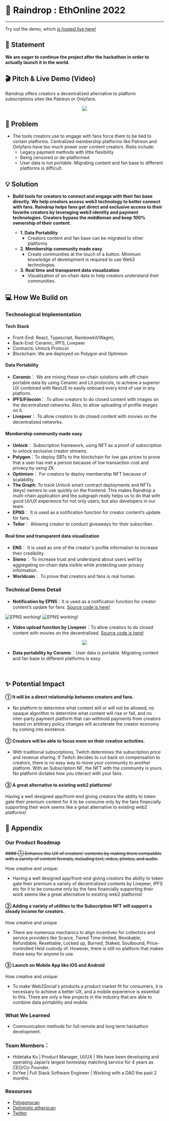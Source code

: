 # 🌈 **Raindrop : EthOnline 2022**

---

Try out the demo, which [is hosted live here!](https://raindrop-gold.vercel.app/)

## 🚀 **Statement**

**We are eager to continue the project after the hackathon in order to actually launch it in the world.**


## 🎬 **Pitch & Live Demo (Video)**

Raindrop offers creators a decentralized alternative to platform subscriptions sites like Patreon or Onlyfans. 

<p align='center'>
    <a href='https://www.youtube.com/embed/MgAR8_WMgeE'>
        <img src="https://www.youtube.com/watch?v=NflOaU6Kgss">
    </a>
</p>

## 💬 **Problem**

-   The tools creators use to engage with fans force them to be tied to certain platforms. Centralized membership platforms like Patreon and Onlyfans have too much power over content creators. Risks include:
    -   Legacy payment methods with little flexibility
    -   Being censored or de-platformed
    -   User data is not portable. Migrating content and fan base to different platforms is difficult.

## 💡 **Solution**

-   **Build tools for creators to connect and engage with their fan base directly. We help creators access web3 technology to better connect with fans. Raindrop helps fans get direct and exclusive access to their favorite creators by leveraging web3 identity and payment technologies. Creators bypass the middleman and keep 100% ownership of their content.**

    -   **1. Data Portability**
        -   Creators content and fan base can be migrated to other platforms
    -   **2. Membership community made easy**
        -   Create communities at the touch of a button. Minimum knowledge of development is required to use Web3 technologies.
    -   **3. Real time and transparent data visualization**
        -   Visualization of on-chain data to help creators understand their communities.

## 💻 **How We Build on**

### Technological Implementation

#### Tech Stack

-   Front-End: React, Typescript, Rainbowkit/Wagmi, 
-   Back-End: Ceramic, IPFS, Livepeer
-   Contracts: Unlock Protocol
-   Blockchain: We are deployed on Polygon and Optimism


#### Data Portability

-   **Ceramic**： We are mixing these on-chain solutions with off-chain portable data by using Ceramic and Lit protocols, to achieve a superior UX combined with NextJS to easily onboard every kind of use in any platform.
-   **IPFS/Filecoin**： To allow creators to do closed content with images on the decentralized networks. Also, to allow uploading of profile images on it.
-   **Livepeer**： To allow creators to do closed content with movies on the decentralized networks.  

#### Membership community made easy

-   **Unlock**： Subscription framework, using NFT as a proof of subscription to unlock exclusive creator streams.
-   **Polygon**：To deploy SBTs to the blockchain for low gas prices to prove that a user has met a person because of low transaction cost and privacy by using ZK.
-   **Optimism**： For creators to deploy membership NFT because of scalability.
-   **The Graph**: To track Unlock smart contract deployments and NFTs (keys) owners to use quickly on the frontend. This makes Raindrop a multi-chain application and the subgraph really helps us to do that with good UI/UX experience for not only users, but also developers in our team.
-   **EPNS**： It is used as a notification function for creator content’s update for fans.
-   **Tellor**： Allowing creator to conduct giveaways for their subscriber. 


#### Real time and transparent data visualization

-   **ENS**： It is used as one of the creator's profile information to increase their credibility.
-   **Sismo**： To increase trust and understand about users well by aggregating on-chain data visible while protecting user privacy information.
-   **Worldcoin**： To prove that creators and fans is real human.

### Technical Demo Detail

-   **Notification by EPNS**：It is used as a notification function for creator content’s update for fans. [Source code is here!](https://github.com/Hackerthonweb3/Raindrop/commit/02f1b7f669fccc634b45c7a9f2c0197780e326f9)

<img src="https://cf-templates-abh8ozzw2ksd-ap-northeast-1.s3.ap-northeast-1.amazonaws.com/Screenshot_20220924-105307_One+UI+Home.jpg" alt="EPNS working!">
<img src="https://cf-templates-abh8ozzw2ksd-ap-northeast-1.s3.ap-northeast-1.amazonaws.com/Screenshot_20220924-105848_EPNS+Staging.jpg" alt="EPNS working!">

-   **Video upload function by Livepeer**：To allow creators to do closed content with movies on the decentralized. [Source code is here!]()

<p align='center'>
    <a href='https://www.youtube.com/embed/w-9PjQ9JxjM'>
        <img src="https://cf-templates-abh8ozzw2ksd-ap-northeast-1.s3.ap-northeast-1.amazonaws.com/Screen+Shot+2022-09-25+at+1.24.24+AM.png">
    </a>
</p>


-   **Data portability by Ceramic**：User data is portable. Migrating content and fan base to different platforms is easy.

<img src="" alt="">
<img src="" alt="">



## ✨ **Potential Impact**

#### ① It will be a direct relationship between creators and fans.

-   No platform to determine what content will or will not be allowed, no opaque algorithm to determine what content will rise or fall, and no inter-party payment platform that can withhold payments from creators based on arbitrary policy changes will accelerate the creator economy by coming into existence.

#### ② Creators will be able to focus more on their creative activities.

-   With traditional subscriptions, Twitch determines the subscription price and revenue sharing. If Twitch decides to cut back on compensation to creators, there is no easy way to move your community to another platform. With an Subscription NF, the NFT with the community is yours. No platform dictates how you interact with your fans.

#### ③ A great alternative to existing web2 platforms!

Having a well designed app/front-end giving creators the ability to token gate their premium content for it to be consume only by the fans financially supporting their work seems like a great alternative to existing web2 platforms!


## 📓 **Appendix**

### Our Product Roadmap

~~#### ① Enhance the UX of creators' contents by making them compatible with a variety of content formats, including text, video, photos, and audio.~~

How creative and unique:

-   Having a well designed app/front-end giving creators the ability to token gate their premium a variety of decentralized contents by Livepeer, IPFS etc for it to be consume only by the fans financially supporting their work seems like a great alternative to existing web2 platforms!

#### ② Adding a variety of utilities to the Subscription NFT will support a steady income for creators.

How creative and unique

-   There are numerous mechanics to align incentives for collectors and service providers like Scarce, Tiered Time-limited, Revokable, Refundable, Resettable, Locked up, Burned, Staked, Soulbound, Price-controlled Held custody of. However, there is still no platform that makes these easy for anyone to use.

#### ③ Launch on Mobile App like iOS and Android

How creative and unique:

-   To make Web3Social's products a product market fit for consumers, it is necessary to achieve a better UX, and a mobile experience is essential to this. There are only a few projects in the industry that are able to combine data portability and mobile.

### What We Learned

-   Communication methods for full remote and long term hackathon development.

### Team Members：

-   Hidetaka Ko | Product Manager, UI/UX | We have been developing and operating Japan’s largest homestay matching service for 4 years as CEO/Co-Founder.
-   0xYee | Full Stack Software Engineer | Working with a DAO the past 2 months.


### Resourses

-   [Polygonscan](https://polygonscan.com/address/0xE20f77345b037b4AaFacE1C0A541E7F2Eeee9986#code)
-   [Optimistic.etherscan](https://optimistic.etherscan.io/address/0x38D1672F444cb2ecf579C6aeE4F594d8d523e4d6#code)
-   [Twitter](https://twitter.com/raindropcreator)
